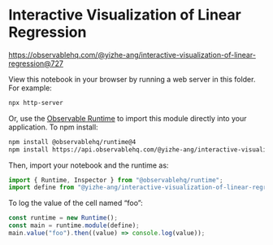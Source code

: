 # Interactive Visualization of Linear Regression

https://observablehq.com/@yizhe-ang/interactive-visualization-of-linear-regression@727

View this notebook in your browser by running a web server in this folder. For
example:

```sh
npx http-server
```

Or, use the [Observable Runtime](https://github.com/observablehq/runtime) to
import this module directly into your application. To npm install:

```sh
npm install @observablehq/runtime@4
npm install https://api.observablehq.com/@yizhe-ang/interactive-visualization-of-linear-regression@727.tgz?v=3
```

Then, import your notebook and the runtime as:

```js
import { Runtime, Inspector } from "@observablehq/runtime";
import define from "@yizhe-ang/interactive-visualization-of-linear-regression";
```

To log the value of the cell named “foo”:

```js
const runtime = new Runtime();
const main = runtime.module(define);
main.value("foo").then((value) => console.log(value));
```
